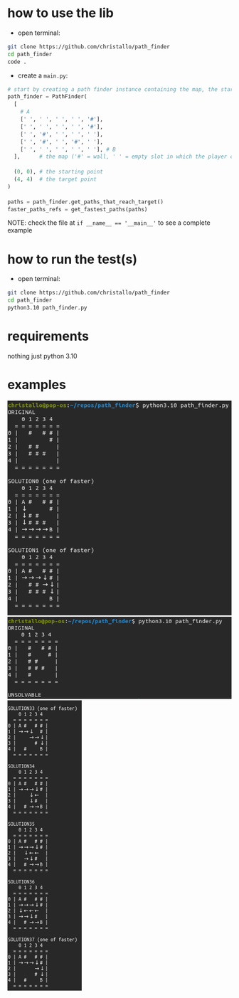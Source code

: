 # how to use the lib
* open terminal:
```bash
git clone https://github.com/christallo/path_finder
cd path_finder
code .
```

* create a `main.py`:
```python
# start by creating a path finder instance containing the map, the starting point and the target point
path_finder = PathFinder(
  [
    # A
    [' ', ' ', ' ', ' ', '#'],
    [' ', ' ', ' ', ' ', '#'],
    [' ', '#', ' ', ' ', ' '],
    [' ', '#', ' ', '#', ' '],
    [' ', ' ', ' ', ' ', ' '], # B
  ],      # the map ('#' = wall, ' ' = empty slot in which the player can move in)

  (0, 0), # the starting point
  (4, 4)  # the target point
)

paths = path_finder.get_paths_that_reach_target()
faster_paths_refs = get_fastest_paths(paths)
```

NOTE: check the file at `if __name__ == '__main__'` to see a complete example

# how to run the test(s)
* open terminal:
```bash
git clone https://github.com/christallo/path_finder
cd path_finder
python3.10 path_finder.py
```

# requirements
nothing just python 3.10

# examples
![example1](imgs/example1.png)
![example2](imgs/example2.png)
![example3](imgs/example3.png)